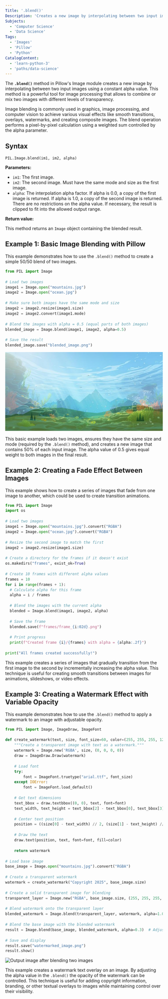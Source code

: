 ```yaml
---
Title: '.blend()'
Description: 'Creates a new image by interpolating between two input images using a constant alpha value.'
Subjects:
  - 'Computer Science'
  - 'Data Science'
Tags:
  - 'Images'
  - 'Pillow'
  - 'Python'
CatalogContent:
  - 'learn-python-3'
  - 'paths/data-science'
---
```


The **`.blend()`** method in Pillow's Image module creates a new image by interpolating between two input images using a constant alpha value. This method is a powerful tool for image processing that allows to combine or mix two images with different levels of transparency.

Image blending is commonly used in graphics, image processing, and computer vision to achieve various visual effects like smooth transitions, overlays, watermarks, and creating composite images. The blend operation performs a pixel-by-pixel calculation using a weighted sum controlled by the alpha parameter.

## Syntax

```pseudo
PIL.Image.blend(im1, im2, alpha)
```

**Parameters:**

- `im1`: The first image.
- `im2`: The second image. Must have the same mode and size as the first image.
- `alpha`: The interpolation alpha factor. If alpha is 0.0, a copy of the first image is returned. If alpha is 1.0, a copy of the second image is returned. There are no restrictions on the alpha value. If necessary, the result is clipped to fit into the allowed output range.

**Return value:**

This method returns an `Image` object containing the blended result.

## Example 1: Basic Image Blending with Pillow

This example demonstrates how to use the `.blend()` method to create a simple 50/50 blend of two images.

```py
from PIL import Image

# Load two images
image1 = Image.open("mountains.jpg")
image2 = Image.open("ocean.jpg")

# Make sure both images have the same mode and size
image2 = image2.resize(image1.size)
image2 = image2.convert(image1.mode)

# Blend the images with alpha = 0.5 (equal parts of both images)
blended_image = Image.blend(image1, image2, alpha=0.5)

# Save the result
blended_image.save("blended_image.png")
```

![Output image after blending two images](https://raw.githubusercontent.com/Codecademy/docs/main/media/blended_image.png)

This basic example loads two images, ensures they have the same size and mode (required by the `.blend()` method), and creates a new image that contains 50% of each input image. The alpha value of 0.5 gives equal weight to both images in the final result.

## Example 2: Creating a Fade Effect Between Images

This example shows how to create a series of images that fade from one image to another, which could be used to create transition animations.

```py
from PIL import Image
import os

# Load two images
image1 = Image.open("mountains.jpg").convert("RGBA")
image2 = Image.open("ocean.jpg").convert("RGBA")

# Resize the second image to match the first
image2 = image2.resize(image1.size)

# Create a directory for the frames if it doesn't exist
os.makedirs("frames", exist_ok=True)

# Create 10 frames with different alpha values
frames = 10
for i in range(frames + 1):
  # Calculate alpha for this frame
  alpha = i / frames

  # Blend the images with the current alpha
  blended = Image.blend(image1, image2, alpha)

  # Save the frame
  blended.save(f"frames/frame_{i:02d}.png")

  # Print progress
  print(f"Created frame {i}/{frames} with alpha = {alpha:.2f}")

print("All frames created successfully!")
```

This example creates a series of images that gradually transition from the first image to the second by incrementally increasing the alpha value. This technique is useful for creating smooth transitions between images for animations, slideshows, or video effects.

## Example 3: Creating a Watermark Effect with Variable Opacity

This example demonstrates how to use the `.blend()` method to apply a watermark to an image with adjustable opacity.

```py
from PIL import Image, ImageDraw, ImageFont

def create_watermark(text, size, font_size=60, color=(255, 255, 255, 128)):
    """Create a transparent image with text as a watermark."""
    watermark = Image.new('RGBA', size, (0, 0, 0, 0))
    draw = ImageDraw.Draw(watermark)

    # Load font
    try:
        font = ImageFont.truetype("arial.ttf", font_size)
    except IOError:
        font = ImageFont.load_default()

    # Get text dimensions
    text_bbox = draw.textbbox((0, 0), text, font=font)
    text_width, text_height = text_bbox[2] - text_bbox[0], text_bbox[3] - text_bbox[1]

    # Center text position
    position = ((size[0] - text_width) // 2, (size[1] - text_height) // 2)

    # Draw the text
    draw.text(position, text, font=font, fill=color)

    return watermark

# Load base image
base_image = Image.open("mountains.jpg").convert("RGBA")

# Create a transparent watermark
watermark = create_watermark("Copyright 2025", base_image.size)

# Create a solid transparent image for blending
transparent_layer = Image.new("RGBA", base_image.size, (255, 255, 255, 0))

# Blend watermark onto the transparent layer
blended_watermark = Image.blend(transparent_layer, watermark, alpha=1.0)

# Blend the base image with the blended watermark
result = Image.blend(base_image, blended_watermark, alpha=0.3)  # Adjust alpha as needed

# Save and display
result.save("watermarked_image.png")
result.show()
```

![Output image after blending two images](https://raw.githubusercontent.com/Codecademy/docs/main/media/watermarked_image.png)

This example creates a watermark text overlay on an image. By adjusting the alpha value in the `.blend()` the opacity of the watermark can be controlled. This technique is useful for adding copyright information, branding, or other textual overlays to images while maintaining control over their visibility.
